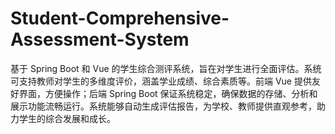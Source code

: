 # Student-Comprehensive-Assessment-System
基于 Spring Boot 和 Vue 的学生综合测评系统，旨在对学生进行全面评估。系统可支持教师对学生的多维度评价，涵盖学业成绩、综合素质等。前端 Vue 提供友好界面，方便操作；后端 Spring Boot 保证系统稳定，确保数据的存储、分析和展示功能流畅运行。系统能够自动生成评估报告，为学校、教师提供直观参考，助力学生的综合发展和成长。
